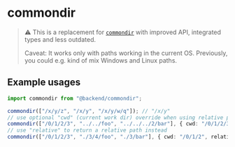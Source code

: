 # commondir

> ⚠️ This is a replacement for [`commondir`](https://www.npmjs.com/package/commondir) with improved API, integrated types and less outdated.
>
> Caveat: It works only with paths working in the current OS. Previously, you could e.g. kind of mix Windows and Linux paths.

## Example usages

```ts
import commondir from "@backend/commondir";

commondir(["/x/y/z", "/x/y", "/x/y/w/q"]); // "/x/y"
// use optional "cwd" (current work dir) override when using relative paths
commondir(["/0/1/2/3", "../../foo", "../../../2/bar"], { cwd: "/0/1/2/3/4" }); // "/0/1/2"
// use "relative" to return a relative path instead
commondir(["/0/1/2/3", "./3/4/foo", "./3/bar"], { cwd: "/0/1/2", relative: true }); // "3"
```
